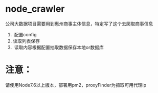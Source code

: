 # node_crawler
公司大数据项目需要用到惠州商事主体信息，特定写了这个去爬取商事信息
1.  配置config
2.  读取列表保存
3.  读取内容根据配置抽取数据保存本地or数据库


# 注意：
请使用Node7.6以上版本，部署用pm2，proxyFinder为抓取可用代理ip

